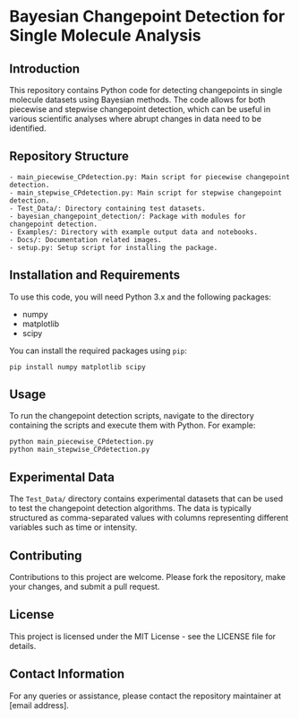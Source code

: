 # Bayesian Changepoint Detection for Single Molecule Analysis

## Introduction
This repository contains Python code for detecting changepoints in single molecule datasets using Bayesian methods. The code allows for both piecewise and stepwise changepoint detection, which can be useful in various scientific analyses where abrupt changes in data need to be identified.

## Repository Structure
```
- main_piecewise_CPdetection.py: Main script for piecewise changepoint detection.
- main_stepwise_CPdetection.py: Main script for stepwise changepoint detection.
- Test_Data/: Directory containing test datasets.
- bayesian_changepoint_detection/: Package with modules for changepoint detection.
- Examples/: Directory with example output data and notebooks.
- Docs/: Documentation related images.
- setup.py: Setup script for installing the package.

```
## Installation and Requirements
To use this code, you will need Python 3.x and the following packages:
- numpy
- matplotlib
- scipy

You can install the required packages using `pip`:
```
pip install numpy matplotlib scipy
```

## Usage
To run the changepoint detection scripts, navigate to the directory containing the scripts and execute them with Python. For example:
```
python main_piecewise_CPdetection.py
python main_stepwise_CPdetection.py
```

## Experimental Data
The `Test_Data/` directory contains experimental datasets that can be used to test the changepoint detection algorithms. The data is typically structured as comma-separated values with columns representing different variables such as time or intensity.

## Contributing
Contributions to this project are welcome. Please fork the repository, make your changes, and submit a pull request.

## License
This project is licensed under the MIT License - see the LICENSE file for details.

## Contact Information
For any queries or assistance, please contact the repository maintainer at [email address].
